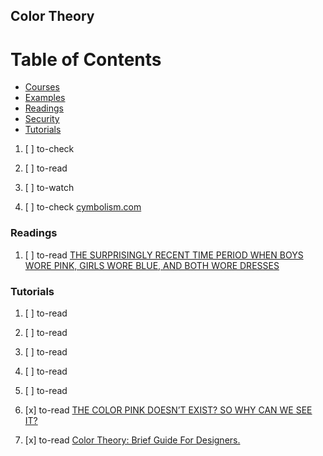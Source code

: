 ## Color Theory

# Table of Contents
<!-- MarkdownTOC depth=4 -->
  - [Courses](#courses)
  - [Examples](#examples)
  - [Readings](#readings)
  - [Security](#security)
  - [Tutorials](#tutorials)
<!-- /MarkdownTOC -->

  1. [ ] to-check []()
  1. [ ] to-read []()
  1. [ ] to-watch []()

  1. [ ] to-check [cymbolism.com](http://cymbolism.com/)

### Readings

  1. [ ] to-read [THE SURPRISINGLY RECENT TIME PERIOD WHEN BOYS WORE PINK, GIRLS WORE BLUE, AND BOTH WORE DRESSES](http://www.todayifoundout.com/index.php/2014/10/pink-used-common-color-boys-blue-girls/)

### Tutorials

  1. [ ] to-read []()
  1. [ ] to-read []()
  1. [ ] to-read []()
  1. [ ] to-read []()
  1. [ ] to-read []()

  1. [x] to-read [THE COLOR PINK DOESN’T EXIST? SO WHY CAN WE SEE IT?](http://www.todayifoundout.com/index.php/2013/11/color-pink-doesnt-exist-can-see/)
  1. [x] to-read [Color Theory: Brief Guide For Designers.](https://uxplanet.org/color-theory-brief-guide-for-designers-76e11c57eaa#100DaysOfCode)
